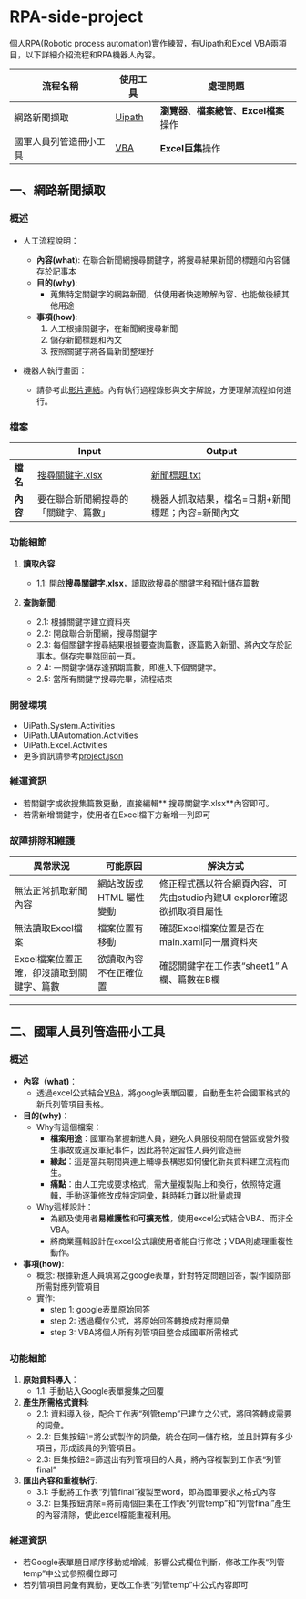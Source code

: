 # RPA-side-project
個人RPA(Robotic process automation)實作練習，有Uipath和Excel VBA兩項目，以下詳細介紹流程和RPA機器人內容。

|**流程名稱**|**使用工具**|**處理問題**|
|----|---|---|
|網路新聞擷取|[Uipath](新聞擷取器/main.xaml "程式碼")| **瀏覽器**、**檔案總管**、**Excel檔案**操作|
|國軍人員列管造冊小工具|[VBA](VBA/國軍列管項目.txt "程式碼")|**Excel巨集**操作|

## 一、網路新聞擷取
### 概述
- 人工流程說明：
	- **內容(what)**: 在聯合新聞網搜尋關鍵字，將搜尋結果新聞的標題和內容儲存於記事本
	- **目的(why)**:
		- 蒐集特定關鍵字的網路新聞，供使用者快速瞭解內容、也能做後續其他用途
	- **事項(how)**:
		1. 人工根據關鍵字，在新聞網搜尋新聞
		2. 儲存新聞標題和內文
		3. 按照關鍵字將各篇新聞整理好

- 機器人執行畫面：
	- 請參考此[影片連結](https://youtu.be/xr5YkG8WsXA?si=ui7uq-7pjzOI9jsB "影片連結")。內有執行過程錄影與文字解說，方便理解流程如何進行。

### 檔案
| |**Input**|**Output**|
|----|---|---|
|**檔名**|[搜尋關鍵字.xlsx](新聞擷取器/搜尋關鍵字.xlsx)|[新聞標題.txt](新聞擷取器/output)|
|**內容**|要在聯合新聞網搜尋的「關鍵字、篇數」|機器人抓取結果，檔名=日期+新聞標題；內容=新聞內文|

### 功能細節
1. **讀取內容**
	- 1.1: 開啟**搜尋關鍵字.xlsx**，讀取欲搜尋的關鍵字和預計儲存篇數

2. **查詢新聞**: 
	- 2.1: 根據關鍵字建立資料夾
	- 2.2: 開啟聯合新聞網，搜尋關鍵字
	- 2.3: 每個關鍵字搜尋結果根據要查詢篇數，逐篇點入新聞、將內文存於記事本。儲存完畢跳回前一頁。
	- 2.4: 一關鍵字儲存達預期篇數，即進入下個關鍵字。
	- 2.5: 當所有關鍵字搜尋完畢，流程結束

### 開發環境
* UiPath.System.Activities
* UiPath.UIAutomation.Activities
* UiPath.Excel.Activities
* 更多資訊請參考[project.json](新聞擷取器/project.json)

### 維運資訊
* 若關鍵字或欲搜集篇數更動，直接編輯** 搜尋關鍵字.xlsx**內容即可。
* 若需新增關鍵字，使用者在Excel檔下方新增一列即可

### 故障排除和維護

| **異常狀況**|**可能原因**|**解決方式**|
|----|---|---|
|無法正常抓取新聞內容| 網站改版或HTML 屬性變動|修正程式碼以符合網頁內容，可先由studio內建UI explorer確認欲抓取項目屬性|
|無法讀取Excel檔案|檔案位置有移動|確認Excel檔案位置是否在main.xaml同一層資料夾|
|Excel檔案位置正確，卻沒讀取到關鍵字、篇數|欲讀取內容不在正確位置|確認關鍵字在工作表“sheet1” A欄、篇數在B欄|

---
## 二、國軍人員列管造冊小工具
### 概述
- **內容（what)**：
	- 透過excel公式結合[VBA](VBA/國軍列管項目.txt "程式碼")，將google表單回覆，自動產生符合國軍格式的新兵列管項目表格。
- **目的(why)**：
	- Why有這個檔案：
		- **檔案用途**：國軍為掌握新進人員，避免人員服役期間在營區或營外發生事故或違反軍紀事件，因此將特定習性人員列管造冊
		- **緣起**：這是當兵期間與連上輔導長構思如何優化新兵資料建立流程而生。
		- **痛點**：由人工完成要求格式，需大量複製貼上和換行，依照特定邏輯，手動逐筆修改成特定詞彙，耗時耗力難以批量處理
	- Why這樣設計：
		- 為顧及使用者**易維護性**和**可擴充性**，使用excel公式結合VBA、而非全VBA。
		- 將商業邏輯設計在excel公式讓使用者能自行修改；VBA則處理重複性動作。
- **事項(how)**:
	- 概念: 根據新進人員填寫之google表單，針對特定問題回答，製作國防部所需對應列管項目
	- 實作:
		- step 1: google表單原始回答
		- step 2: 透過欄位公式，將原始回答轉換成對應詞彙
		- step 3: VBA將個人所有列管項目整合成國軍所需格式

### 功能細節
1. **原始資料導入**：
	- 1.1: 手動貼入Google表單搜集之回覆
2. **產生所需格式資料**: 
	- 2.1: 資料導入後，配合工作表“列管temp”已建立之公式，將回答轉成需要的詞彙。
	- 2.2: 巨集按鈕1=將公式製作的詞彙，統合在同一儲存格，並且計算有多少項目，形成該員的列管項目。
	- 2.3: 巨集按鈕2=篩選出有列管項目的人員，將內容複製到工作表“列管final”
3. **匯出內容和重複執行**: 
	- 3.1: 手動將工作表“列管final”複製至word，即為國軍要求之格式內容
	- 3.2: 巨集按鈕清除=將前兩個巨集在工作表“列管temp”和“列管final”產生的內容清除，使此excel檔能重複利用。

### 維運資訊

* 若Google表單題目順序移動或增減，影響公式欄位判斷，修改工作表“列管temp”中公式參照欄位即可
* 若列管項目詞彙有異動，更改工作表“列管temp”中公式內容即可

